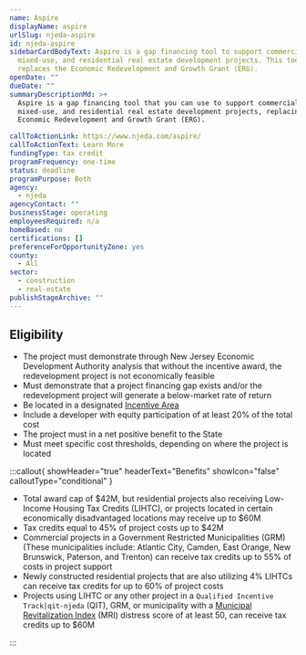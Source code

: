 ```yaml
---
name: Aspire
displayName: aspire
urlSlug: njeda-aspire
id: njeda-aspire
sidebarCardBodyText: Aspire is a gap financing tool to support commercial,
  mixed-use, and residential real estate development projects. This tool
  replaces the Economic Redevelopment and Growth Grant (ERG).
openDate: ""
dueDate: ""
summaryDescriptionMd: >+
  Aspire is a gap financing tool that you can use to support commercial,
  mixed-use, and residential real estate development projects, replacing the
  Economic Redevelopment and Growth Grant (ERG).

callToActionLink: https://www.njeda.com/aspire/
callToActionText: Learn More
fundingType: tax credit
programFrequency: one-time
status: deadline
programPurpose: Both
agency:
  - njeda
agencyContact: ""
businessStage: operating
employeesRequired: n/a
homeBased: no
certifications: []
preferenceForOpportunityZone: yes
county:
  - All
sector:
  - construction
  - real-estate
publishStageArchive: ""
---
```

## Eligibility

* The project must demonstrate through New Jersey Economic Development Authority analysis that without the incentive award, the redevelopment project is not economically feasible
* Must demonstrate that a project financing gap exists and/or the redevelopment project will generate a below-market rate of return
* Be located in a designated [Incentive Area](https://njeda.maps.arcgis.com/apps/webappviewer/index.html?id=b32ea4347e6a4403a36859e6ee6e5c0a)
* Include a developer with equity participation of at least 20% of the total cost
* The project must in a net positive benefit to the State
* Must meet specific cost thresholds, depending on where the project is located

:::callout{ showHeader="true" headerText="Benefits" showIcon="false" calloutType="conditional" }

* Total award cap of $42M, but residential projects also receiving Low-Income Housing Tax Credits (LIHTC), or projects located in certain economically disadvantaged locations may receive up to $60M
* Tax credits equal to 45% of project costs up to $42M
* Commercial projects in a Government Restricted Municipalities (GRM) (These municipalities include: Atlantic City, Camden, East Orange, New Brunswick, Paterson, and Trenton) can receive tax credits up to 55% of costs in project support
* Newly constructed residential projects that are also utilizing 4% LIHTCs can receive tax credits for up to 60% of project costs
* Projects using LIHTC or any other project in a `Qualified Incentive Track|qit-njeda` (QIT), GRM, or municipality with a [Municipal Revitalization Index](https://nj.gov/dca/home/MuniRevitIndex.html) (MRI) distress score of at least 50, can receive tax credits up to $60M

:::
